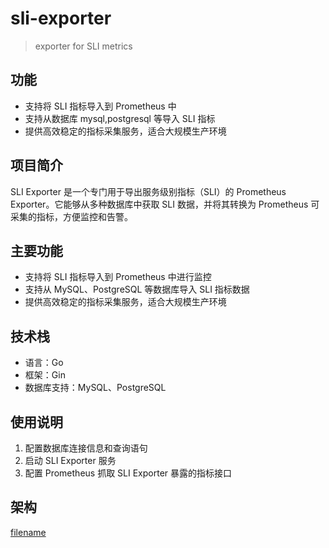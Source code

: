 # sli-exporter

> exporter for SLI metrics

## 功能

- 支持将 SLI 指标导入到 Prometheus 中
- 支持从数据库 mysql,postgresql 等导入 SLI 指标
- 提供高效稳定的指标采集服务，适合大规模生产环境

## 项目简介

SLI Exporter 是一个专门用于导出服务级别指标（SLI）的 Prometheus Exporter。它能够从多种数据库中获取 SLI 数据，并将其转换为 Prometheus 可采集的指标，方便监控和告警。

## 主要功能

- 支持将 SLI 指标导入到 Prometheus 中进行监控
- 支持从 MySQL、PostgreSQL 等数据库导入 SLI 指标数据
- 提供高效稳定的指标采集服务，适合大规模生产环境

## 技术栈

- 语言：Go
- 框架：Gin
- 数据库支持：MySQL、PostgreSQL

## 使用说明

1. 配置数据库连接信息和查询语句
2. 启动 SLI Exporter 服务
3. 配置 Prometheus 抓取 SLI Exporter 暴露的指标接口

## 架构

[filename](_image/sli-exporter.drawio ':include :type=code')
